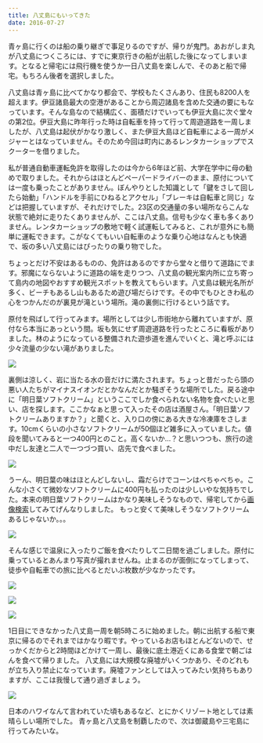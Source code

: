 ```yaml
---
title: 八丈島にもいってきた
date: 2016-07-27
---
```


青ヶ島に行くのは船の乗り継ぎで事足りるのですが、帰りが鬼門。あおがしま丸が八丈島につくころには、すでに東京行きの船が出航した後になってしまいます。となると帰宅には飛行機を使うか一日八丈島を楽しんで、そのあと船で帰宅。もちろん後者を選択しました。

八丈島は青ヶ島に比べてかなり都会で、学校もたくさんあり、住民も8200人を超えます。伊豆諸島最大の空港があることから周辺諸島を含めた交通の要にもなっています。そんな島なので結構広く、面積だけでいっても伊豆大島に次ぐ堂々の第2位。伊豆大島に昨年行った時は自転車を持って行って周遊道路を一周しましたが、八丈島は起伏がかなり激しく、また伊豆大島ほど自転車による一周がメジャーとはなっていません。そのため今回は町内にあるレンタカーショップでスクーターを借りました。

私が普通自動車運転免許を取得したのは今から6年ほど前、大学在学中に母の勧めで取りました。それからはほとんどペーパードライバーのまま、原付については一度も乗ったことがありません。ぼんやりとした知識として「鍵をさして回したら始動」「ハンドルを手前にひねるとアクセル」「ブレーキは自転車と同じ」などは把握していますが、それだけでした。23区の交通量の多い場所ならこんな状態で絶対に走りたくありませんが、ここは八丈島。信号も少なく車も多くありません。レンタカーショップの敷地で軽く試運転してみると、これが意外にも簡単に運転できます。こがなくてもいい自転車のような乗り心地はなんとも快適で、坂の多い八丈島にはぴったりの乗り物でした。

ちょっとだけ不安はあるものの、免許はあるのですから堂々と借りて道路にでます。邪魔にならないように道路の端を走りつつ、八丈島の観光案内所に立ち寄って島内の地図やおすすめ観光スポットを教えてもらいます。八丈島は観光名所が多く、ビーチもあるし山もあるため遊び場だらけです。その中でもひときわ私の心をつかんだのが裏見が滝という場所。滝の裏側に行けるという話です。

原付を飛ばして行ってみます。場所としては少し市街地から離れていますが、原付なら本当にあっという間。坂も気にせず周遊道路を行ったところに看板がありました。林のようになっている整備された遊歩道を進んでいくと、滝と呼ぶには少々流量の少ない滝がありました。

![](https://c1.staticflickr.com/9/8856/27980140944_353c70617d_h.jpg)

裏側は涼しく、岩に当たる水の音だけに満たされます。ちょっと昔だったら頭の悪い人たちがマイナスイオンだとかなんだとか騒ぎそうな場所でした。戻る途中に「明日葉ソフトクリーム」というここでしか食べられない名物を食べたいと思い、店を探します。ここかなぁと思って入ったその店は酒屋さん。「明日葉ソフトクリームありますか？」と聞くと、入り口の傍にある大きな冷凍庫をさします。10cmくらいの小さなソフトクリームが50個ほど雑多に入っていました。値段を聞いてみると一つ400円とのこと。高くないか…？と思いつつも、旅行の途中だし友達と二人で一つづつ買い、店先で食べました。

![](https://c3.staticflickr.com/9/8272/28312852690_fd49435426_h.jpg)

うーん、明日葉の味はほとんどしないし、霜だらけでコーンはべちゃべちゃ。こんな小さくて微妙なソフトクリームに400円も払ったのは少しいやな気持ちでした。本来の明日葉ソフトクリームはかなり美味しそうなもので、帰宅してから[画像検索](https://www.google.co.jp/search?q=%E6%98%8E%E6%97%A5%E8%91%89%E3%82%BD%E3%83%95%E3%83%88%E3%82%AF%E3%83%AA%E3%83%BC%E3%83%A0&source=lnms&tbm=isch)してみてげんなりしました。
もっと安くて美味しそうなソフトクリームあるじゃないか。。。

![](https://c5.staticflickr.com/9/8582/27980142004_83a67559a9_h.jpg)

そんな感じで温泉に入ったりご飯を食べたりして二日間を過ごしました。原付に乗っているとあんまり写真が撮れませんね。止まるのが面倒になってしまって、徒歩や自転車での旅に比べるとだいぶ枚数が少なかったです。

![](https://c7.staticflickr.com/9/8603/27980061094_2786fdd6b4_h.jpg)

![](https://c1.staticflickr.com/9/8616/27980144664_344cbb78a3_h.jpg)

![](https://c3.staticflickr.com/9/8589/27980147634_2a3ceb87c1_h.jpg)

1日目にできなかった八丈島一周を朝5時ころに始めました。朝に出航する船で東京に帰るのでそれまではかなり暇です。やっているお店もほとんどないので、せっかくだからと2時間ほどかけて一周し、最後に底土港近くにある食堂で朝ごはんを食べて帰りました。
八丈島には大規模な廃墟がいくつかあり、そのどれもが立ち入り禁止になっています。廃墟ファンとしては入ってみたい気持ちもありますが、ここは我慢して通り過ぎましょう。

![](https://c7.staticflickr.com/9/8569/28312773270_9848cc11c3_h.jpg)

日本のハワイなんて言われていた頃もあるなど、とにかくリゾート地としては素晴らしい場所でした。
青ヶ島と八丈島を制覇したので、次は御蔵島や三宅島に行ってみたいな。
